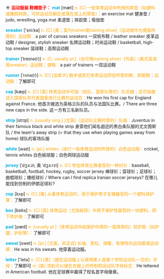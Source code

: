 ☀ <font color="red">**运动服装 鞋帽垫子：**</font>
<font color="sky blue">**mat**</font> [mæt] 
<font color="orange">n. [C] 一些体育运动中所用的厚垫（如塑料或橡胶材质，可供运动员躺在或落在其上的厚垫）：</font>an exercise mat 健身垫 / judo, wrestling, yoga mat 柔道垫；摔跤垫；瑜伽垫

<font color="sky blue">**sneaker**</font> ['sni:kə] 
<font color="orange">n. [C] [美；英为trainer或training shoe]（运动或作为便装所穿的）运动鞋：</font>a pair of canvas sneakers 一双帆布鞋 / leather sneaker 皮革运动鞋 / designer, stylish sneaker 名牌运动鞋；时尚运动鞋 / basketball, high-top sneaker 篮球鞋；高帮运动鞋
                      
<font color="sky blue">**trainer**</font> [ˈtreɪnə(r)]
<font color="orange">n. [C, usually pl.]（也可用training shoe）[均英]（美式英语用sneaker）运动鞋；便鞋：</font>a pair of trainers 一双运动鞋

<font color="sky blue">**runner**</font> [ˈrʌnə(r)]
<font color="orange">n. [C] [加拿大] 跑步或其它体育运动项目所穿的鞋，即跑鞋；运动鞋：</font>了解即可

 <font color="sky blue">**cap**</font> [kæp] 
<font color="orange">n. [C] [英] 体育运动中可指（校队、国家队等的）队员帽；还可指被选入国家队并代表国家进行比赛的运动员：</font>He won his first cap for England against France. 他首次被选为英格兰队的队员与法国队比赛。/ There are three new caps in the side. 这一方有三名新队员。
    
<font color="sky blue">**strip**</font> [strɪp]
<font color="orange">n. [usually sing.] [尤英]（运动队比赛时穿的）队服：</font>Juventus in their famous black and white strip 身穿他们闻名遐迩的黑白条队服的尤文图斯队 / the team's away strip (= that they use when playing games away from home) 球队的客场队服

<font color="sky blue">**white**</font> [waɪt] 
<font color="orange">n. [pl.] whites（进行一些体育运动时所穿的）白色运动服：</font>cricket, tennis whites 白色板球服；白色网球运动服
           
<font color="sky blue">**jersey**</font> [ˈdʒɜ:zi; 美 ˈdʒɜ:rzi]
<font color="orange">n. [C] 参加体育比赛者穿的一种衬衫：</font>baseball, basketball, football, hockey, rugby, soccer jersey 棒球衫；篮球衫；足球衫；曲棍球衫；橄榄球衫 / Where can I find replica Iranian soccer jerseys? 在哪儿能找到仿制的伊朗足球衫?

<font color="sky blue">**cup**</font> [kʌp] 
<font color="orange">n. [C] [美] 从事体育运动时，用于保护男子生殖器官的一个塑料保护罩：</font>了解即可

<font color="sky blue">**box**</font> [bɒks] 
<font color="orange">n. [C] [英] 体育运动（尤指板球）中用于保护性器官的一块塑料，即下体护身：</font>了解即可
           
<font color="sky blue">**pad**</font> [pæd]
<font color="orange">n. [usually pl.]（体育运动中起保护作用的一层厚厚的）防护垫（如护腿、护肘等）：</font>了解即可
 
<font color="sky blue">**sweat**</font> [swet] 
<font color="orange">n. [pl.] [尤美，非正式] 长袖、宽松、保暖、有弹性的运动服或运动裤：</font>He was in his sweats. 他穿着运动服。

<font color="sky blue">**letter**</font> ['letə] 
<font color="orange">n. [C] [美]（缝在运动服上以表明某人是某个学校运动队一员的）字母：</font>了解即可 <font color="orange">vi. [美] 领到可以缝在衣服上的布制校运动队字母标志：</font>He lettered in American football. 他在足球赛中赢得了校名首字母徽章。

